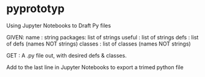 # pyprototyp
Using Jupyter Notebooks to Draft Py files

GIVEN:
name    : string
packages: list of strings
useful  : list of strings
defs    : list of defs (names NOT strings)
classes : list of classes (names NOT strings)

GET  : A .py file out, with desired defs & classes.

Add to the last line in Jupyter Notebooks to export a trimed python file
